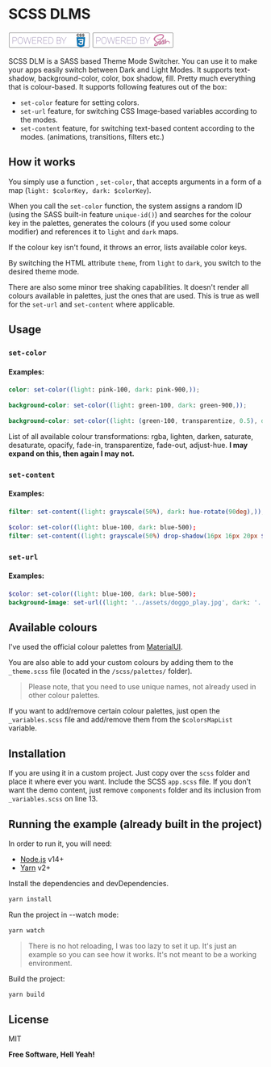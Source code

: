 # SCSS DLMS

[![CSS3](./md/poweredbycss3.png)](https://www.w3schools.com/css/) [![SCSS](./md/poweredbysass.png)](https://sass-lang.com/)

SCSS DLM is a SASS based Theme Mode Switcher. You can use it to make your apps easily switch between Dark and Light Modes. It supports text-shadow, background-color, color, box shadow, fill. Pretty much everything that is colour-based. It supports following features out of the box:

-   `set-color` feature for setting colors.
-   `set-url` feature, for switching CSS Image-based variables according to the modes.
-   `set-content` feature, for switching text-based content according to the modes. (animations, transitions, filters etc.)

## How it works

You simply use a function , `set-color`, that accepts arguments in a form of a map (`light: $colorKey, dark: $colorKey`).

When you call the `set-color` function, the system assigns a random ID (using the SASS built-in feature `unique-id()`) and searches for the colour key in the palettes, generates the colours (if you used some colour modifier) and references it to `light` and `dark` maps.

If the colour key isn't found, it throws an error, lists available color keys.

By switching the HTML attribute `theme`, from `light` to `dark`, you switch to the desired theme mode.

There are also some minor tree shaking capabilities. It doesn't render all colours available in palettes, just the ones that are used. This is true as well for the `set-url` and `set-content` where applicable.

## Usage

### `set-color`

#### Examples:

```scss
color: set-color((light: pink-100, dark: pink-900,));
```

```scss
background-color: set-color((light: green-100, dark: green-900,));
```

```scss
background-color: set-color((light: (green-100, transparentize, 0.5), dark: (green-900, lighten, 5%),));
```

List of all available colour transformations: rgba, lighten, darken, saturate, desaturate, opacify, fade-in, transparentize, fade-out, adjust-hue. __I may expand on this, then again I may not.__

### `set-content`

#### Examples:

```scss
filter: set-content((light: grayscale(50%), dark: hue-rotate(90deg),));
```

```scss
$color: set-color((light: blue-100, dark: blue-500);
filter: set-content((light: grayscale(50%) drop-shadow(16px 16px 20px $color), dark: hue-rotate(90deg)));
```

### `set-url`

#### Examples:

```scss
$color: set-color((light: blue-100, dark: blue-500);
background-image: set-url((light: '../assets/doggo_play.jpg', dark: '../assets/doggo_sleep.jpg'));
```

## Available colours

I've used the official colour palettes from [MaterialUI](https://material-ui.com/customization/color/#color-palette).

You are also able to add your custom colours by adding them to the `_theme.scss` file (located in the `/scss/palettes/` folder).

> Please note, that you need to use unique names, not already used in other colour palettes.

If you want to add/remove certain colour palettes, just open the `_variables.scss` file and add/remove them from the `$colorsMapList` variable.

## Installation

If you are using it in a custom project. Just copy over the `scss` folder and place it where ever you want. Include the SCSS `app.scss` file. If you don't want the demo content, just remove `components` folder and its inclusion from `_variables.scss` on line 13.

## Running the example (already built in the project)

In order to run it, you will need:

-   [Node.js](https://nodejs.org/) v14+
-   [Yarn](https://yarnpkg.com/) v2+

Install the dependencies and devDependencies.

```sh
yarn install
```

Run the project in --watch mode:

```sh
yarn watch
```

> There is no hot reloading, I was too lazy to set it up. It's just an example so you can see how it works. It's not meant to be a working environment.

Build the project:

```sh
yarn build
```

## License

MIT

**Free Software, Hell Yeah!**
